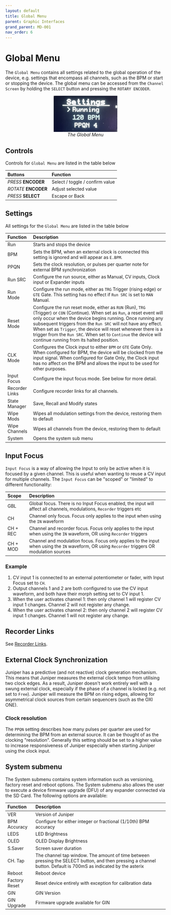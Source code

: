 ```yaml
---
layout: default
title: Global Menu
parent: Graphic Interfaces
grand_parent: MD-001
nav_order: 6
---
```


# Global Menu

The `Global Menu` contains all settings related to the global operation of the device, e.g. settings that encompass all channels, such as the BPM or start or stopping the device. The global menu can be accessed from the `Channel Screen` by holding the `SELECT` button and pressing the `ROTARY ENCODER`.

<div style="display: flex; justify-content: center;">
    <div style="display: flex; flex-flow: column; align-items: center; justify-content: center;">
        <img src="/images/globalmenu.jpg" width="200px" />
        <span style="font-style: italic">The Global Menu</span>
    </div>
</div>

## Controls

Controls for `Global Menu` are listed in the table below

| Buttons              | Function                        |
| :------------------- | :------------------------------ |
| _PRESS_ **ENCODER**  | Select / toggle / confirm value |
| _ROTATE_ **ENCODER** | Adjust selected value           |
| _PRESS_ **SELECT**   | Escape or Back                  |

## Settings

All settings for the `Global Menu` are listed in the table below

| Function       | Description                                                                                                                                                                                                                                                                                                                                                                                                                                 |
| :------------- | :------------------------------------------------------------------------------------------------------------------------------------------------------------------------------------------------------------------------------------------------------------------------------------------------------------------------------------------------------------------------------------------------------------------------------------------ |
| Run            | Starts and stops the device                                                                                                                                                                                                                                                                                                                                                                                                                 |
| BPM            | Sets the BPM, when an external clock is connected this setting is ignored and will appear as `E.BPM`.                                                                                                                                                                                                                                                                                                                                       |
| PPQN           | Sets the clock resolution, or pulses per quarter note for external BPM synchronization                                                                                                                                                                                                                                                                                                                                                      |
| Run SRC        | Configure the run source, either as Manual, CV inputs, Clock input or Expander inputs                                                                                                                                                                                                                                                                                                                                                       |
| Run Mode       | Configure the run mode, either as `TRG` Trigger (rising edge) or `GTE` Gate. This setting has no effect if `Run SRC` is set to `MAN` Manual.                                                                                                                                                                                                                                                                                                |
| Reset Mode     | Configure the run reset mode, either as `RUN` (Run), `TRG` (Trigger) or `CON` (Continue). When set as `Run`, a reset event will only occur when the device begins running. Once running any subsequent triggers from the `Run SRC` will not have any effect. When set as `Trigger`, the device will reset whenever there is a trigger from the `Run SRC`. When set to `Continue` the device will continue running from its halted position. |
| CLK Mode       | Configures the Clock input to either `BPM` or `GTE` Gate Only. When configured for BPM, the device will be clocked from the input signal. When configured for Gate Only, the Clock input has no affect on the BPM and allows the input to be used for other purposes.                                                                                                                                                                       |
| Input Focus    | Configure the input focus mode. See below for more detail.                                                                                                                                                                                                                                                                                                                                                                                  |
| Recorder Links | Configure recorder links for all channels.                                                                                                                                                                                                                                                                                                                                                                                                  |
| State Manager  | Save, Recall and Modify states                                                                                                                                                                                                                                                                                                                                                                                                              |
| Wipe Mods      | Wipes all modulation settings from the device, restoring them to default                                                                                                                                                                                                                                                                                                                                                                    |
| Wipe Channels  | Wipes all channels from the device, restoring them to default                                                                                                                                                                                                                                                                                                                                                                               |
| System         | Opens the system sub menu                                                                                                                                                                                                                                                                                                                                                                                                                   |

## Input Focus

`Input Focus` is a way of allowing the Input to only be active when it is focused by a given channel. This is useful when wanting to reuse a CV input for multiple channels.
The `Input Focus` can be "scoped" or "limited" to different functionality:

| Scope    | Description                                                                                                                                    |
| :------- | :--------------------------------------------------------------------------------------------------------------------------------------------- |
| GBL      | Global focus. There is no Input Focus enabled, the input will affect all channels, modulations, `Recorder` triggers etc                        |
| CH       | Channel only focus. Focus only applies to the input when using the `IN` waveform                                                               |
| CH + REC | Channel and recorder focus. Focus only applies to the input when using the `IN` waveform, OR using `Recorder` triggers                         |
| CH + MOD | Channel and modulation focus. Focus only applies to the input when using the `IN` waveform, OR using `Recorder` triggers OR modulation sources |

### Example

1. CV input 1 is connected to an external potentiometer or fader, with Input Focus set to `CH`.
2. Output channels 1 and 2 are both configured to use the CV input waveform, and both have their morph setting set to CV input 1.
3. When the user activates channel 1: then only channel 1 will register CV input 1 changes. Channel 2 will not register any change.
4. When the user activates channel 2: then only channel 2 will register CV input 1 changes. Channel 1 will not register any change.

## Recorder Links

See [Recorder Links](/md001/signal_generation/advanced_parameters.html#recorder-links).

## External Clock Synchronization

Juniper has a predictive (and not reactive) clock generation mechanism. This means that Juniper measures the external clock tempo from utilising two clock edges. As a result, Juniper doesn't work entirely well with a swung external clock, especially if the phase of a channel is locked (e.g. not set to `Free`). Juniper will measure the BPM on rising edges, allowing for asymmetrical clock sources from certain sequencers (such as the OXI ONE).

### Clock resolution

The `PPQN` setting describes how many pulses per quarter are used for determining the BPM from an external source. It can be thought of as the clocking "resolution". Generally this setting should be set to a higher value to increase responsiveness of Juniper especially when starting Juniper using the clock input.

## System submenu

The System submenu contains system information such as versioning, factory reset and reboot options. The System submenu also allows the user to execute a device firmware upgrade (DFU) of any expander connected via the SD Card. The following options are available:

| Function      | Description                                                                                                                                                     |
| :------------ | :-------------------------------------------------------------------------------------------------------------------------------------------------------------- |
| VER           | Version of Juniper                                                                                                                                              |
| BPM Accuracy  | Configure for either integer or fractional (1/10th) BPM accuracy                                                                                                |
| LEDS          | LED Brightness                                                                                                                                                  |
| OLED          | OLED Display Brightness                                                                                                                                         |
| S.Saver       | Screen saver duration                                                                                                                                           |
| CH. Tap       | The channel tap window. The amount of time between pressing the SELECT button, and then pressing a channel button. Default is 700mS as indicated by the asterix |
| Reboot        | Reboot device                                                                                                                                                   |
| Factory Reset | Reset device entirely with exception for calibration data                                                                                                       |
| GIN           | GIN Version                                                                                                                                                     |
| GIN Upgrade   | Firmware upgrade available for GIN                                                                                                                              |
